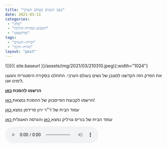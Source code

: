 ```yaml
---
title: "מצב הנשים בעולם הערבי"
date: 2021-03-11
categories: 
 - "בלוג"
 - "השבוע-במזרח-התיכון"
 - "פודקאסט"
tags: 
 - "זכויות-הנשים"
 - "מזרח-תיכון"
layout: "post"
---
```


![]({{ site.baseurl }}/assets/img/2021/03/210310.jpeg){:width="1024"}

את הפרק הזה הקדשנו למצבן של נשים בעולם הערבי. התחלנו בסקירה היסטורית והגענו לימינו אנו.

**הרשמו להסכת [כאן](https://anchor.fm/hashavua)**

הרשמו לקבוצת הפייסבוק של ההסכת נמצאת[ כאן](https://www.facebook.com/%D7%94%D7%A9%D7%91%D7%95%D7%A2-%D7%91%D7%9E%D7%96%D7%A8%D7%97-%D7%94%D7%AA%D7%99%D7%9B%D7%95%D7%9F-106108581379570)!

עמוד הבית של ד״ר ירון פרידמן נמצא[ כאן](https://sites.google.com/site/learnspokenarabic)

עמוד הבית של בוריס גורליק נמצא[ כאן](http://he.gorelik.net/about) והגרסה האנגלית[ כאן](http://gorelik.net/about/)

<audio controls src="https://anchor.fm/api/audio/a4t7chv/download?url=https%3A%2F%2Fd3ctxlq1ktw2nl.cloudfront.net%2Fstaging%2F2021-2-11%2F163868671-44100-2-0057b3e1d0e58.m4a" class=" wp-block-audio"></audio>
